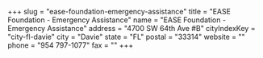 +++
slug = "ease-foundation-emergency-assistance"
title = "EASE Foundation - Emergency Assistance"
name = "EASE Foundation - Emergency Assistance"
address = "4700 SW 64th Ave #B"
cityIndexKey = "city-fl-davie"
city = "Davie"
state = "FL"
postal = "33314"
website = ""
phone = "954 797-1077"
fax = ""
+++
